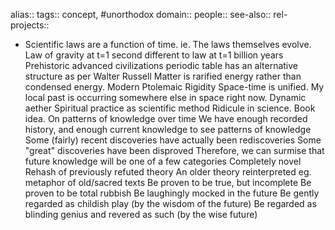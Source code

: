 alias::
tags:: concept, #unorthodox
domain::
people::
see-also::
rel-projects::


- Scientific laws are a function of time. ie. The laws themselves evolve.
  Law of gravity at t=1 second different to law at t=1 billion years
  Prehistoric advanced civilizations
  periodic table has an alternative structure as per Walter Russell
  Matter is rarified energy rather than condensed energy.
  Modern Ptolemaic Rigidity
  Space-time is unified. My local past is occurring somewhere else in space right now.
  Dynamic aether
  Spiritual practice as scientific method
  Ridicule in science. Book idea.
  On patterns of knowledge over time
  We have enough recorded history, and enough current knowledge to see patterns of knowledge
  Some (fairly) recent discoveries have actually been rediscoveries
  Some "great" discoveries have been disproved
  Therefore, we can surmise that future knowledge will be one of a few categories
  Completely novel
  Rehash of previously refuted theory
  An older theory reinterpreted eg. metaphor of old/sacred texts
  Be proven to be true, but incomplete
  Be proven to be total rubbish
  Be laughingly mocked in the future
  Be gently regarded as childish play (by the wisdom of the future)
  Be regarded as blinding genius and revered as such (by the wise future)
